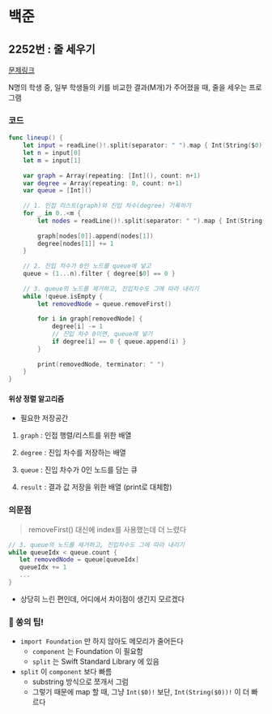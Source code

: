 # 백준

## 2252번 : 줄 세우기

[문제링크](https://www.acmicpc.net/problem/2252)

N명의 학생 중, 일부 학생들의 키를 비교한 결과(M개)가 주어졌을 때, 줄을 세우는 프로그램


### 코드

```swift
func lineup() {
    let input = readLine()!.split(separator: " ").map { Int(String($0))! }
    let n = input[0]
    let m = input[1]
    
    var graph = Array(repeating: [Int](), count: n+1)
    var degree = Array(repeating: 0, count: n+1)
    var queue = [Int]()
    
    // 1. 인접 리스트(graph)와 진입 차수(degree) 기록하기
    for _ in 0..<m {
        let nodes = readLine()!.split(separator: " ").map { Int(String($0))! }
        
        graph[nodes[0]].append(nodes[1])
        degree[nodes[1]] += 1
    }
    
    // 2. 진입 차수가 0인 노드를 queue에 넣고
    queue = (1...n).filter { degree[$0] == 0 }
    
    // 3. queue의 노드를 제거하고, 진입차수도 그에 따라 내리기
    while !queue.isEmpty {
        let removedNode = queue.removeFirst()
        
        for i in graph[removedNode] {
            degree[i] -= 1
            // 진입 차수 0이면, queue에 넣기
            if degree[i] == 0 { queue.append(i) }
        }
        
        print(removedNode, terminator: " ")
    }
}
```



#### 위상 정렬 알고리즘

- 필요한 저장공간

1. `graph` : 인접 행렬/리스트를 위한 배열

2. `degree` : 진입 차수를 저장하는 배열 

3. `queue` : 진입 차수가 0인 노드를 담는 큐 

4. `result` : 결과 값 저장을 위한 배열 (print로 대체함)



### 의문점

> removeFirst() 대신에 index를 사용했는데 더 느렸다

```swift
// 3. queue의 노드를 제거하고, 진입차수도 그에 따라 내리기
while queueIdx < queue.count {
   let removedNode = queue[queueIdx]
   queueIdx += 1
   ... 
}
```

- 상당히 느린 편인데, 어디에서 차이점이 생긴지 모르겠다



### 🍯 쏭의 팁!

- `import Foundation` 만 하지 않아도 메모리가 줄어든다
  - `component` 는 Foundation 이 필요함
  - `split` 는 Swift Standard Library 에 있음
- `split` 이 `component` 보다 빠름
  - substring 방식으로 쪼개서 그럼
  - 그렇기 때문에 map 할 때, 그냥 `Int($0)!` 보단, `Int(String($0))!` 이 더 빠르다

